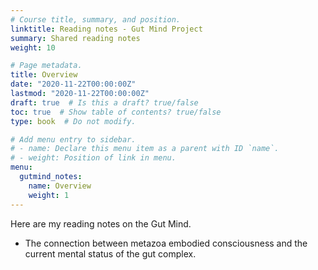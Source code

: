 ```yaml
---
# Course title, summary, and position.
linktitle: Reading notes - Gut Mind Project  
summary: Shared reading notes 
weight: 10

# Page metadata.
title: Overview
date: "2020-11-22T00:00:00Z"
lastmod: "2020-11-22T00:00:00Z"
draft: true  # Is this a draft? true/false
toc: true  # Show table of contents? true/false
type: book  # Do not modify.

# Add menu entry to sidebar.
# - name: Declare this menu item as a parent with ID `name`.
# - weight: Position of link in menu.
menu:
  gutmind_notes:
    name: Overview
    weight: 1
---
```


Here are my reading notes on the Gut Mind. 

- The connection between metazoa embodied consciousness and the current mental status of the gut complex. 